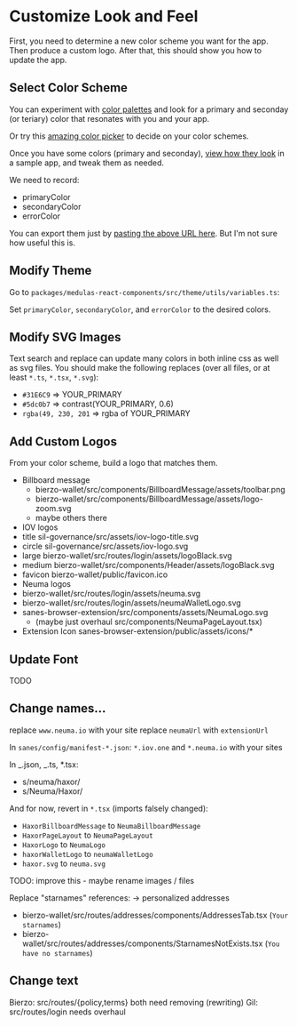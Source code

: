 # Customize Look and Feel

First, you need to determine a new color scheme you want for the app. Then produce a custom logo.
After that, this should show you how to update the app.

## Select Color Scheme

You can experiment with [color palettes](https://material.io/inline-tools/color/) and look for a primary and seconday (or teriary) color that resonates with you and your app.

Or try this [amazing color picker](https://colorsupplyyy.com/app/) to decide on your color schemes.

Once you have some colors (primary and seconday), [view how they look](https://material.io/resources/color) in a sample app, and tweak them as needed.

We need to record:

- primaryColor
- secondaryColor
- errorColor

You can export them just by [pasting the above URL here](https://react-theming.github.io/create-mui-theme/). But I'm not sure how useful this is.

## Modify Theme

Go to `packages/medulas-react-components/src/theme/utils/variables.ts`:

Set `primaryColor`, `secondaryColor`, and `errorColor` to the desired colors.

## Modify SVG Images

Text search and replace can update many colors in both inline css as well as svg files.
You should make the following replaces (over all files, or at least `*.ts`, `*.tsx`, `*.svg`):

- `#31E6C9` => YOUR_PRIMARY
- `#5dc0b7` => contrast(YOUR_PRIMARY, 0.6)
- `rgba(49, 230, 201` => rgba of YOUR_PRIMARY

## Add Custom Logos

From your color scheme, build a logo that matches them.

- Billboard message
  - bierzo-wallet/src/components/BillboardMessage/assets/toolbar.png
  - bierzo-wallet/src/components/BillboardMessage/assets/logo-zoom.svg
  - maybe others there
- IOV logos
- title sil-governance/src/assets/iov-logo-title.svg
- circle sil-governance/src/assets/iov-logo.svg
- large bierzo-wallet/src/routes/login/assets/logoBlack.svg
- medium bierzo-wallet/src/components/Header/assets/logoBlack.svg
- favicon bierzo-wallet/public/favicon.ico
- Neuma logos
- bierzo-wallet/src/routes/login/assets/neuma.svg
- bierzo-wallet/src/routes/login/assets/neumaWalletLogo.svg
- sanes-browser-extension/src/components/assets/NeumaLogo.svg
  - (maybe just overhaul src/components/NeumaPageLayout.tsx)
- Extension Icon sanes-browser-extension/public/assets/icons/\*

## Update Font

TODO

## Change names...

replace `www.neuma.io` with your site
replace `neumaUrl` with `extensionUrl`

In `sanes/config/manifest-*.json`: `*.iov.one` and `*.neuma.io` with your sites

In _.json, _.ts, \*.tsx:

- s/neuma/haxor/
- s/Neuma/Haxor/

And for now, revert in `*.tsx` (imports falsely changed):

- `HaxorBillboardMessage` to `NeumaBillboardMessage`
- `HaxorPageLayout` to `NeumaPageLayout`
- `HaxorLogo` to `NeumaLogo`
- `haxorWalletLogo` to `neumaWalletLogo`
- `haxor.svg` to `neuma.svg`

TODO: improve this - maybe rename images / files

Replace "starnames" references: -> personalized addresses

- bierzo-wallet/src/routes/addresses/components/AddressesTab.tsx (`Your starnames`)
- bierzo-wallet/src/routes/addresses/components/StarnamesNotExists.tsx (`You have no starnames`)

## Change text

Bierzo: src/routes/{policy,terms} both need removing (rewriting)
Gil: src/routes/login needs overhaul
